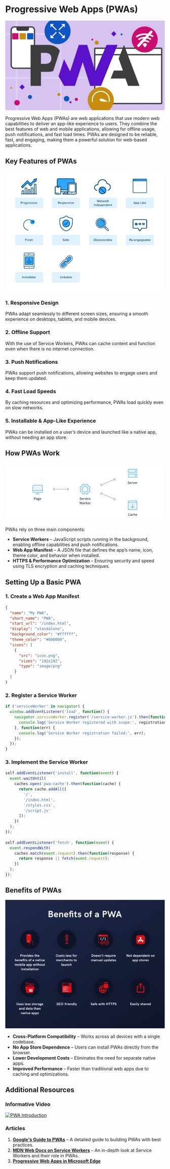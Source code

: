 # Progressive Web Apps (PWAs)

![picture 0](../../images/4e5ea603cf33f9f760057fe222a786694ec476cf7f9001c4aa08042a2f9083dd.png)  

Progressive Web Apps (PWAs) are web applications that use modern web capabilities to deliver an app-like experience to users. They combine the best features of web and mobile applications, allowing for offline usage, push notifications, and fast load times. PWAs are designed to be reliable, fast, and engaging, making them a powerful solution for web-based applications.  

## Key Features of PWAs  

![picture 1](../../images/9f2f10c19aed66cdabfe32d95499dab76c56d027410dc5336fc05bf676d8b035.png)  

### **1. Responsive Design**  
PWAs adapt seamlessly to different screen sizes, ensuring a smooth experience on desktops, tablets, and mobile devices.  

### **2. Offline Support**  
With the use of Service Workers, PWAs can cache content and function even when there is no internet connection.  

### **3. Push Notifications**  
PWAs support push notifications, allowing websites to engage users and keep them updated.  

### **4. Fast Load Speeds**  
By caching resources and optimizing performance, PWAs load quickly even on slow networks.  

### **5. Installable & App-Like Experience**  
PWAs can be installed on a user’s device and launched like a native app, without needing an app store.  

## How PWAs Work  

![picture 2](../../images/bbb75971d07f7ce53e1335ffd8f2137fd3b1e3eebc52cc5f4a15a63519181c57.png)  

PWAs rely on three main components:

- **Service Workers** – JavaScript scripts running in the background, enabling offline capabilities and push notifications.  
- **Web App Manifest** – A JSON file that defines the app’s name, icon, theme color, and behavior when installed.  
- **HTTPS & Performance Optimization** – Ensuring security and speed using TLS encryption and caching techniques.  

## Setting Up a Basic PWA  

### **1. Create a Web App Manifest**  
```json
{
  "name": "My PWA",
  "short_name": "PWA",
  "start_url": "/index.html",
  "display": "standalone",
  "background_color": "#ffffff",
  "theme_color": "#000000",
  "icons": [
    {
      "src": "icon.png",
      "sizes": "192x192",
      "type": "image/png"
    }
  ]
}
```

### **2. Register a Service Worker**  
```javascript
if ('serviceWorker' in navigator) {
  window.addEventListener('load', function() {
    navigator.serviceWorker.register('/service-worker.js').then(function(registration) {
      console.log('Service Worker registered with scope:', registration.scope);
    }, function(err) {
      console.log('Service Worker registration failed:', err);
    });
  });
}
```

### **3. Implement the Service Worker**  
```javascript
self.addEventListener('install', function(event) {
  event.waitUntil(
    caches.open('pwa-cache').then(function(cache) {
      return cache.addAll([
        '/',
        '/index.html',
        '/styles.css',
        '/script.js'
      ]);
    })
  );
});

self.addEventListener('fetch', function(event) {
  event.respondWith(
    caches.match(event.request).then(function(response) {
      return response || fetch(event.request);
    })
  );
});
```

## Benefits of PWAs  

![picture 3](../../images/ac9da73cbe2a7a841a4c284f31f63acd4aead99d6cb069ea9a1545507b45c217.png)  

- **Cross-Platform Compatibility** – Works across all devices with a single codebase.
- **No App Store Dependence** – Users can install PWAs directly from the browser.
- **Lower Development Costs** – Eliminates the need for separate native apps.
- **Improved Performance** – Faster than traditional web apps due to caching and optimizations.  

## Additional Resources  

### Informative Video  
[![PWA Introduction](https://img.youtube.com/vi/BByUknfLTuA/0.jpg)](https://www.youtube.com/watch?v=BByUknfLTuA)  

### Articles  
1. **[Google's Guide to PWAs](https://web.dev/progressive-web-apps/)** – A detailed guide to building PWAs with best practices.
2. **[MDN Web Docs on Service Workers](https://developer.mozilla.org/en-US/docs/Web/API/Service_Worker_API)** – An in-depth look at Service Workers and their role in PWAs.
4. **[Progressive Web Apps in Microsoft Edge](https://learn.microsoft.com/en-us/microsoft-edge/progressive-web-apps-chromium/)**  